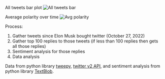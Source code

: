 All tweets bar plot
![All tweets bar](https://cdn.discordapp.com/attachments/905301278647783428/1079226601839001608/image.png)

Average polarity over time
![Avg polarity](https://cdn.discordapp.com/attachments/905301278647783428/1079226671003086898/image.png)

Process:
1. Gather tweets since Elon Musk bought twitter (October 27, 2022)
2. Gather top 100 replies to those tweets (if less than 100 replies then gets all those replies)
3. Sentiment analysis for those replies
4. Data analysis

Data from python library [tweepy](https://github.com/tweepy/tweepy), [twitter v2 API](https://developer.twitter.com/en/docs/twitter-api), and sentiment analysis from python library [TextBlob](https://textblob.readthedocs.io/en/dev/).